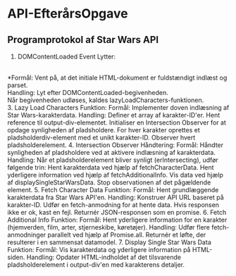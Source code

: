 # API-EfterårsOpgave

## Programprotokol af Star Wars API

1. DOMContentLoaded Event Lytter:
<br/>
*Formål: Vent på, at det initiale HTML-dokument er fuldstændigt indlæst og parset.
<br/>
Handling: Lyt efter DOMContentLoaded-begivenheden.
<br/>
Når begivenheden udløses, kaldes lazyLoadCharacters-funktionen.
<br/>
3. Lazy Load Characters Funktion:
Formål: Implementer doven indlæsning af Star Wars-karakterdata.
Handling:
Definer et array af karakter-ID'er.
Hent reference til output-div-elementet.
Initialiser en Intersection Observer for at opdage synligheden af pladsholdere.
For hver karakter oprettes et pladsholderdiv-element med et unikt karakter-ID.
Observer hvert pladsholderelement.
4. Intersection Observer Håndtering:
Formål: Håndter synligheden af pladsholdere ved at aktivere indlæsning af karakterdata.
Handling:
Når et pladsholderelement bliver synligt (erIntersecting), udfør følgende trin:
Hent karakterdata ved hjælp af fetchCharacterData.
Hent yderligere information ved hjælp af fetchAdditionalInfo.
Vis data ved hjælp af displaySingleStarWarsData.
Stop observationen af det pågældende element.
5. Fetch Character Data Funktion:
Formål: Hent grundlæggende karakterdata fra Star Wars API'en.
Handling:
Konstruer API URL baseret på karakter-ID.
Udfør en fetch-anmodning for at hente data.
Hvis responsen ikke er ok, kast en fejl.
Returnér JSON-responsen som en promise.
6. Fetch Additional Info Funktion:
Formål: Hent yderligere information for en karakter (hjemverden, film, arter, stjerneskibe, køretøjer).
Handling:
Udfør flere fetch-anmodninger parallelt ved hjælp af Promise.all.
Returnér et løfte, der resulterer i en sammensat datamodel.
7. Display Single Star Wars Data Funktion:
Formål: Vis karakterdata og yderligere information på HTML-siden.
Handling:
Opdater HTML-indholdet af det tilsvarende pladsholderelement i output-div'en med karakterens detaljer.

